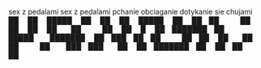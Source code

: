 sex z pedalami sex z pedalami
pchanie obciaganie dotykanie sie chujami
██     ██  █████  ██      ██   ██  █████  
██     ██ ██   ██ ██      ██  ██  ██   ██ 
██  █  ██ ███████ ██      █████   ███████ 
██ ███ ██ ██   ██ ██      ██  ██  ██   ██ 
 ███ ███  ██   ██ ███████ ██   ██ ██   ██ 
                                          
                                          
